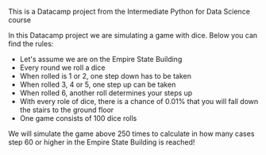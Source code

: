 This is a Datacamp project from the Intermediate Python for Data Science course

In this Datacamp project we are simulating a game with dice. Below you can find the rules:
- Let's assume we are on the Empire State Building
- Every round we roll a dice
- When rolled is 1 or 2, one step down has to be taken
- When rolled 3, 4 or 5, one step up can be taken
- When rolled 6, another roll determines your steps up
- With every role of dice, there is a chance of 0.01% that you will fall down the stairs to the ground floor
- One game consists of 100 dice rolls

We will simulate the game above 250 times to calculate in how many cases step 60 or higher in the Empire State Building is reached!
